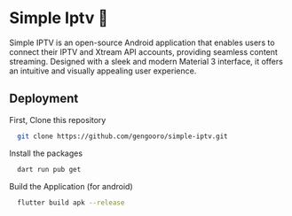 
# Simple Iptv  🍿

Simple IPTV is an open-source Android application that enables users to connect their IPTV and Xtream API accounts, providing seamless content streaming. Designed with a sleek and modern Material 3 interface, it offers an intuitive and visually appealing user experience.
## Deployment

First, Clone this repository

```bash
  git clone https://github.com/gengooro/simple-iptv.git
```

Install the packages
```bash
  dart run pub get
```

Build the Application (for android)
```bash
  flutter build apk --release
```
